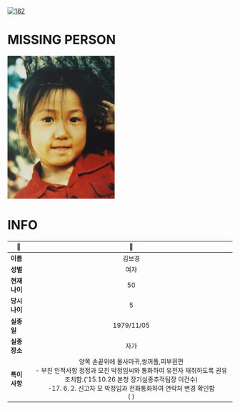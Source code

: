 [![182](https://img.shields.io/badge/%EC%8B%A4%EC%A2%85%EC%8B%A0%EA%B3%A0%EB%8A%94%20%EA%B5%AD%EB%B2%88%EC%97%86%EC%9D%B4-182-blue)](http://safe182.go.kr/index.do)

# MISSING PERSON

<img src="./missing_person.jpg">

# INFO

|🔑|💎|
|--|:--:|
|**이름**|김보경|
|**성별**|여자|
|**현재 나이**|50|
|**당시 나이**|5|
|**실종일**|1979/11/05|
|**실종 장소**|자가|
|**특이사항**|양쪽 손끝위에 물사마귀,쌍꺼풀,피부흰편</br>- 부친 인적사항 정정과 모친 박정임씨와 통화하여 유전자 채취하도록 권유조치함.('15.10.26 본청 장기실종추적팀장 이건수)</br>-17. 6. 2. 신고자 모 박정임과 전화통화하여 연락처 변경 확인함</br> ( )|
